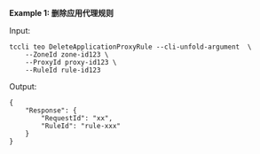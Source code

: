 **Example 1: 删除应用代理规则**



Input: 

```
tccli teo DeleteApplicationProxyRule --cli-unfold-argument  \
    --ZoneId zone-id123 \
    --ProxyId proxy-id123 \
    --RuleId rule-id123
```

Output: 
```
{
    "Response": {
        "RequestId": "xx",
        "RuleId": "rule-xxx"
    }
}
```

